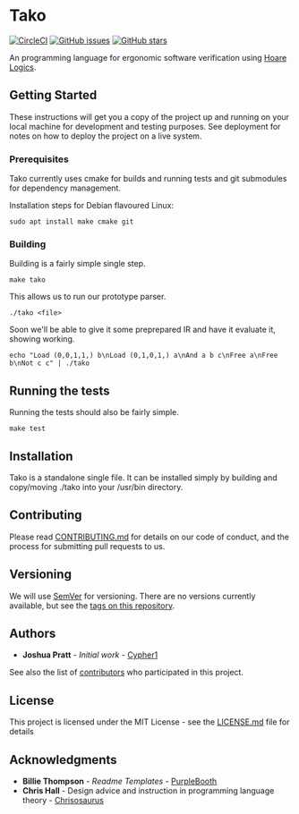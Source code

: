 # Tako

[![CircleCI](https://img.shields.io/circleci/project/github/Cypher1/tako.svg)](https://circleci.com/gh/Cypher1/tako/tree/master) [![GitHub issues](https://img.shields.io/github/issues/Cypher1/tako.svg)](https://github.com/Cypher1/tako/issues) [![GitHub stars](https://img.shields.io/github/stars/Cypher1/tako.svg?style=social)](https://github.com/Cypher1/tako)

An programming language for ergonomic software verification using [Hoare Logics](https://en.wikipedia.org/wiki/Hoare_logic).

## Getting Started

These instructions will get you a copy of the project up and running on your local machine for development and testing purposes. See deployment for notes on how to deploy the project on a live system.

### Prerequisites

Tako currently uses cmake for builds and running tests and git submodules for dependency management.

Installation steps for Debian flavoured Linux:
```
sudo apt install make cmake git
```

### Building

Building is a fairly simple single step.

```
make tako
```

This allows us to run our prototype parser.

```
./tako <file>
```

Soon we'll be able to give it some preprepared IR and have it evaluate it, showing working.

```
echo "Load (0,0,1,1,) b\nLoad (0,1,0,1,) a\nAnd a b c\nFree a\nFree b\nNot c c" | ./tako
```

## Running the tests

Running the tests should also be fairly simple.

```
make test
```

## Installation

Tako is a standalone single file. It can be installed simply by building and copy/moving ./tako into your /usr/bin directory.

## Contributing

Please read [CONTRIBUTING.md](CONTRIBUTING.md) for details on our code of conduct, and the process for submitting pull requests to us.

## Versioning

We will use [SemVer](http://semver.org/) for versioning. There are no versions currently available, but see the [tags on this repository](https://github.com/Cypher1/Tako/tags).

## Authors

* **Joshua Pratt** - *Initial work* - [Cypher1](https://github.com/Cypher1)

See also the list of [contributors](https://github.com/your/project/contributors) who participated in this project.

## License

This project is licensed under the MIT License - see the [LICENSE.md](LICENSE.md) file for details

## Acknowledgments

* **Billie Thompson** - *Readme Templates* - [PurpleBooth](https://github.com/PurpleBooth)
* **Chris Hall** - Design advice and instruction in programming language theory - [Chrisosaurus](https://github.com/chrisosaurus)
